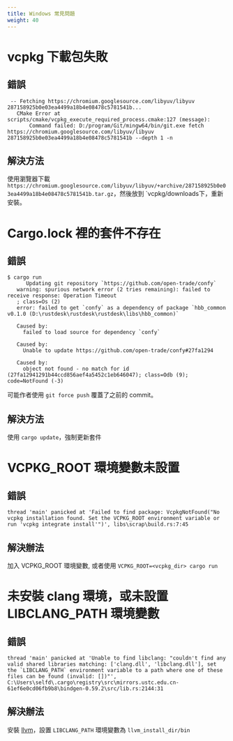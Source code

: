 ```yaml
---
title: Windows 常見問題
weight: 40
---
```


# vcpkg 下載包失敗

## 錯誤

```
 -- Fetching https://chromium.googlesource.com/libyuv/libyuv 287158925b0e03ea4499a18b4e08478c5781541b...
   CMake Error at scripts/cmake/vcpkg_execute_required_process.cmake:127 (message):
       Command failed: D:/program/Git/mingw64/bin/git.exe fetch https://chromium.googlesource.com/libyuv/libyuv 287158925b0e03ea4499a18b4e08478c5781541b --depth 1 -n
```

## 解決方法

使用瀏覽器下載 `https://chromium.googlesource.com/libyuv/libyuv/+archive/287158925b0e03ea4499a18b4e08478c5781541b.tar.gz`，然後放到 `vcpkg/downloads下，重新安裝。



# Cargo.lock 裡的套件不存在

## 錯誤

```
$ cargo run
      Updating git repository `https://github.com/open-trade/confy`
   warning: spurious network error (2 tries remaining): failed to receive response: Operation Timeout
   ; class=Os (2)
   error: failed to get `confy` as a dependency of package `hbb_common v0.1.0 (D:\rustdesk\rustdesk\rustdesk\libs\hbb_common)`

   Caused by:
     failed to load source for dependency `confy`

   Caused by:
     Unable to update https://github.com/open-trade/confy#27fa1294

   Caused by:
     object not found - no match for id (27fa12941291b44ccd856aef4a5452c1eb646047); class=Odb (9); code=NotFound (-3)
```

可能作者使用 `git force push` 覆蓋了之前的 commit。

## 解決方法

使用 `cargo update`，強制更新套件



# VCPKG_ROOT 環境變數未設置

## 錯誤

```
thread 'main' panicked at 'Failed to find package: VcpkgNotFound("No vcpkg installation found. Set the VCPKG_ROOT environment variable or run 'vcpkg integrate install'")', libs\scrap\build.rs:7:45
```

## 解決辦法

加入 VCPKG_ROOT 環境變數, 或者使用 `VCPKG_ROOT=<vcpkg_dir> cargo run`



# 未安裝 clang 環境，或未設置 LIBCLANG_PATH 環境變數

## 錯誤

```
thread 'main' panicked at 'Unable to find libclang: "couldn't find any valid shared libraries matching: ['clang.dll', 'libclang.dll'], set the `LIBCLANG_PATH` environment variable to a path where one of these files can be found (invalid: [])"', C:\Users\selfd\.cargo\registry\src\mirrors.ustc.edu.cn-61ef6e0cd06fb9b8\bindgen-0.59.2\src/lib.rs:2144:31
```

## 解決辦法

安裝 [llvm](https://releases.llvm.org/download.html)，設置 `LIBCLANG_PATH` 環境變數為 `llvm_install_dir/bin`